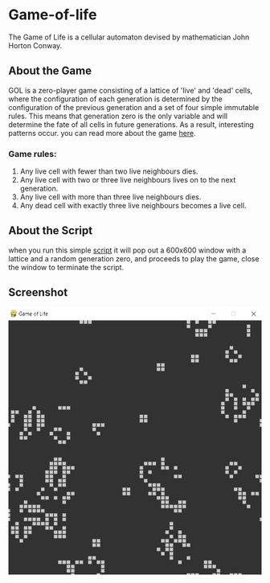 # Game-of-life
The Game of Life is a cellular automaton devised by mathematician John Horton Conway.


## **About the Game**
GOL is a zero-player game consisting of a lattice of 'live' and 'dead' cells, where the configuration of each generation is determined by the configuration of the previous generation and a set of four simple immutable rules. This means that generation zero is the only variable and will determine the fate of all cells in future generations. As a result, interesting patterns occur. you can read more about the game [here](https://en.wikipedia.org/wiki/Conway%27s_Game_of_Life).


### **Game rules:**
1. Any live cell with fewer than two live neighbours dies.
2. Any live cell with two or three live neighbours lives on to the next generation.
3. Any live cell with more than three live neighbours dies.
4. Any dead cell with exactly three live neighbours becomes a live cell.

## **About the Script**
when you run this simple [script](https://github.com/adeoo/Game-of-life/blob/main/GOF.py) it will pop out a 600x600 window  with a lattice and a random generation zero, and proceeds to play the game, close the window to terminate the script. 

## **Screenshot**
![alt text](https://raw.githubusercontent.com/adeoo/Game-of-life/main/GOF.png "Screenshot")
